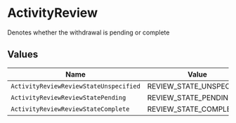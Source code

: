 # ActivityReview

Denotes whether the withdrawal is pending or complete


## Values

| Name                                   | Value                                  |
| -------------------------------------- | -------------------------------------- |
| `ActivityReviewReviewStateUnspecified` | REVIEW_STATE_UNSPECIFIED               |
| `ActivityReviewReviewStatePending`     | REVIEW_STATE_PENDING                   |
| `ActivityReviewReviewStateComplete`    | REVIEW_STATE_COMPLETE                  |